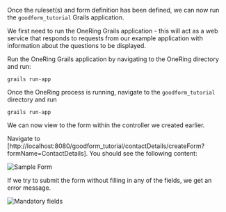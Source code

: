 Once the ruleset(s) and form definition has been defined, we can now run the `goodform_tutorial` Grails application.

We first need to run the OneRing Grails application - this will act as a web service that responds to requests from our
example application with information about the questions to be displayed.

Run the OneRing Grails application by navigating to the OneRing directory and run:

    grails run-app

Once the OneRing process is running, navigate to the `goodform_tutorial` directory and run

    grails run-app

We can now view to the form within the controller we created earlier.

Navigate to [http://localhost:8080/goodform_tutorial/contactDetails/createForm?formName=ContactDetails].  You should see the
following content:

![Sample Form](##sample-form.png##)

If we try to submit the form without filling in any of the fields, we get an error message.

![Mandatory fields](##mandatory-fields.png##)

